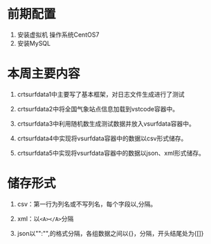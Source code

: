 # 前期配置
1. 安装虚拟机 操作系统CentOS7
2. 安装MySQL

# 本周主要内容
1. crtsurfdata1中主要写了基本框架，对日志文件生成进行了测试

2. crtsurfdata2中将全国气象站点信息加载到vstcode容器中。

3. crtsurfdata3中利用随机数生成测试数据并放入vsurfdata容器中。

4. crtsurfdata4中实现将vsurfdata容器中的数据以csv形式储存。

5. crtsurfdata5中实现将vsurfdata容器中的数据以json、xml形式储存。

# 储存形式
1. csv：第一行为列名或不写列名，每个字段以,分隔。

2. xml：以```<A></A>```分隔

3. json以"":"",的格式分隔，各组数据之间以{}，分隔，开头结尾处为{[]}
